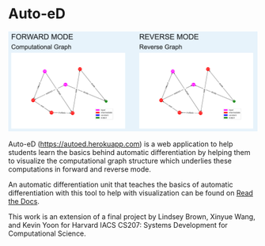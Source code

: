 # Auto-eD
![Example](AutoEdCover.png)

Auto-eD (https://autoed.herokuapp.com) is a web application to help students learn the basics behind automatic differentiation by helping them to visualize the computational graph structure which underlies these computations in forward and reverse mode.

An automatic differentiation unit that teaches the basics of automatic differentiation with this tool to help with visualization can be found on [Read the Docs](https://auto-ed.readthedocs.io/en/latest/).

This work is an extension of a final project by Lindsey Brown, Xinyue Wang, and Kevin Yoon for Harvard IACS CS207: Systems Development for Computational Science. 
